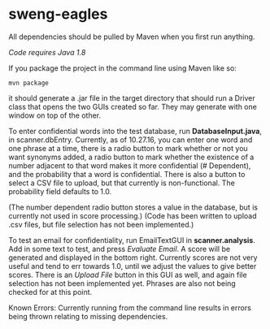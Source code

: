 # sweng-eagles

All dependencies should be pulled by Maven when you first run anything.

*Code requires Java 1.8*

If you package the project in the command line using Maven like so:

`mvn package`

it should generate a .jar file in the target directory that should run a Driver
class that opens the two GUIs created so far. They may generate with one window on top of the other.


To enter confidential words into the test database, run **DatabaseInput.java**, in scanner.dbEntry. Currently,
as of 10.27.16, you can enter one word and one phrase at a time, there is a radio button to mark whether or not you want
synonyms added, a radio button to mark whether the existence of a number adjacent to that word makes it
more confidential (# Dependent), and the probability that a word is confidential. There is also a button to select
a CSV file to upload, but that currently is non-functional. The probability field defaults to 1.0.

(The number dependent radio button stores a value in the database, but is currently not used in score processing.)
(Code has been written to upload .csv files, but file selection has not been implemented.)

To test an email for confidentiality, run EmailTextGUI in **scanner.analysis**. Add in some text to test,
and press *Evaluate Email*. A score will be generated and displayed in the bottom right. Currently scores are
not very useful and tend to err towards 1.0, until we adjust the values to give better scores. There is an
*Upload File* button in this GUI as well, and again file selection has not been implemented yet.
Phrases are also not being checked for at this point.

Known Errors:
Currently running from the command line results in errors being thrown relating to missing dependencies.
